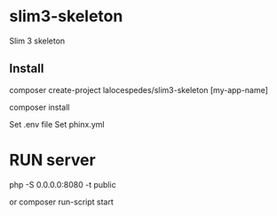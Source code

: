 # slim3-skeleton
Slim 3 skeleton

## Install

composer create-project lalocespedes/slim3-skeleton [my-app-name]

composer install

Set .env file
Set phinx.yml

# RUN server

php -S 0.0.0.0:8080 -t public

or composer run-script start
